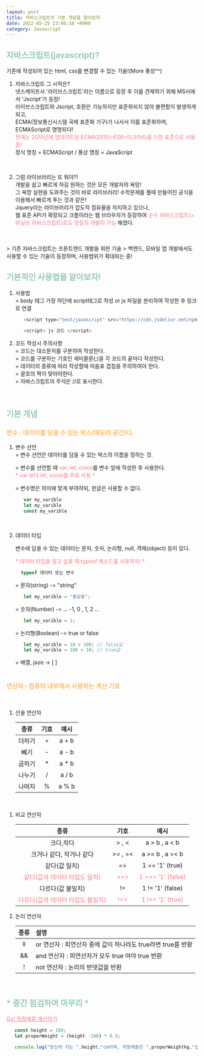 ```yaml
---
layout: post
title: 자바스크립트의 기본 개념을 알아보자
date: 2022-05-25 23:06:10 +0900
category: Javascript
---
```

## <span style="color:#97cab3;font-weight:bold">자바스크립트(javascript)?</span>
기존에 작성되어 있는 html, css를 변경할 수 있는 기술!(More 풍성^^)
<br/>
1. 자바스크립트 그 시작은?  
 넷스케이프사 '라이브스크립트'라는 이름으로 등장 후 이를 견제하기 위해 MS사에서 'Jscript'가 등장!  
 라이브스크립트와 Jscript, 호환은 가능하지만 표준화되지 않아 불편함이 발생하게 되고,   
 ECMA(정보통신시스템 국제 표준화 기구)가 나서서 이를 표준화하며, ECMAScript로 명명되다!  
 <span style="color:#f27c88;">현재는 2015년에 업데이트된 ECMA2015(=ES6=이크마6)를 가장 표준으로 사용중!</span>  
 정식 명칭 = ECMAScript / 통상 명칭 = JavaScript
  
   <br/>
2. 그럼 라이브러리는 또 뭐야?!  
 개발을 쉽고 빠르게 하길 원하는 것은 모든 개발자의 욕망!  
 그 욕망 실현을 도와주는 것이 바로 라이브러리! 수학문제를 풀때 만들어진 공식을 이용해서 빠르게 푸는 것과 같은!  
 Jquery라는 라이브러리가 압도적 점유율을 차지하고 있으나,  
 웹 표준 API가 확장되고 크롬이라는 웹 브라우자가 등장하여 <span style="color:#f27c88;">순수 자바스크립트(=바닐라 자바스크립트)로도 양질의 개발이 가능</span> 해졌다.
 <br/>
 <br/>
> 기존 자바스크립트는 프론트엔드 개발을 위한 기술
> 백엔드, 모바일 앱 개발에서도 사용할 수 있는 기술이 등장하며, 사용범위가 확대되는 중!

<br/>  

## <span style="color:#97cab3;font-weight:bold">기본적인 사용법을 알아보자!</span>
1. 사용법  
 = body 태그 가장 하단에 script태그로 작성 or js 파일을 분리하여 작성한 후 링크로 연결
   
   ```javascript  
      <script type="text/javascript" src="https://cdn.jsdelivr.net/npm/p5@1.4.1/lib/p5.min.js"></script>

      <script> js 코드 </script>
   ```

2. 코드 작성시 주의사항  
 = 코드는 대소문자를 구분하여 작성한다.  
 = 코드를 구분하는 기호인 세미콜론(;)을 각 코드의 끝마다 작성한다.  
 = 데이터의 종류에 따라 작성할때 따옴표 겹침을 주의하여야 한다.  
 = 괄호의 짝이 맞아야한다.   
 = 자바스크립트의 주석은 //로 표시한다.   
<br/>  


## <span style="color:#97cab3;font-weight:bold">기본 개념</span>

### <span style="color:#febc68;font-weight:bold"> 변수 : 데이터를 담을 수 있는 박스(메모리 공간)다. </span>  
1. 변수 선언   
   = 변수 선언은 데이터를 담을 수 있는 박스의 이름을 정하는 것.  
   
   = 변수를 선언할 때 <span style="color:#f27c88;">var, let, const</span>를 변수 앞에 작성한 후 사용한다.  
   <span style="color:#f27c88;">* var 보다 let, const를 주로 사용 * </span>  
   
   = 변수명은 의미에 맞게 부여하되, 한글은 사용할 수 없다.   
   ```javascript  
      var my_varible
      let my_varible
      const my_varible
   ``` 
     <br/>  

2. 데이터 타입  

   변수에 담을 수 있는 데이터는 문자, 숫자, 논리형, null, 객체(object) 등이 있다.  

   <span style="color:#f27c88;">* 데이터 타입을 알고 싶을 때 typeof 메소드를 사용하자! *</span>
   ```javascript  
     typeof 데이터 또는 변수
   ```  

   = 문자(string) -> "string"  
   ```javascript  
      let my_varible = "홍길동";
   ``` 
   = 숫자(Number) -> ... -1, 0 , 1, 2 ...    
   ```javascript  
      let my_varible = 1;
   ``` 
   = 논리형(Boolean) -> true or false    
   ```javascript  
      let my_varible = 10 > 100; // false값
      let my_varible = 100 > 10; // true값
   ``` 
   = 배열, json -> [ ]  
     <br/>  

### <span style="color:#febc68;font-weight:bold">연산자 : 컴퓨터 내부에서 사용하는 계산 기호  </span>   
   <br/>   

1. 산술 연산자   

   종류 | 기호 | 예시  
   :--:|:--:|:--:  
   더하기| + | a + b  
   빼기 | - | a - b  
   곱하기 | * | a * b  
   나누기 | / | a / b  
   나머지 | % | a % b      

<br/>

1. 비교 연산자   

   종류 | 기호 | 예시  
   :--:|:--:|:--:
   크다,작다| > , < | a > b , a < b  
   크거나 같다, 작거나 같다 | >= , =< | a >= b , a =< b  
   같다(값 일치) | == | 1 == '1' (true)
   <span style="color:#f27c88;">같다(값과 데이터 타입도 일치)</span> | <span style="color:#f27c88;">===</span> | <span style="color:#f27c88;">1 === '1' (false)</span>    
   다르다(값 불일치) | != | 1 != '1' (false)   
   <span style="color:#f27c88;">다르다(값과 데이터 타입도 불일치)</span> | <span style="color:#f27c88;">!==</span> | <span style="color:#f27c88;">1 !== '1' (true)    </span>     

1. 논리 연산자  

   종류 | 설명   
   :--:|:--    
   ll  | or 연산자 : 피연산자 중에 값이 하나라도 true라면 true를 반환    
   && | and 연산자 : 피연산자가 모두 true 여야 true 반환  
   ! | not 연산자 : 논리의 반댓값을 반환

   <br/>
  
## <span style="color:#97cab3;font-weight:bold">* 중간 점검하며 마무리 *</span>
<a href="https://naver.com" title="적정체중 계산하기로 이동" style="color:#f27c88;">Go! 적정체중 계산하기</a> 

```javascript  
   const height = 180;
   let properWeight = (height -100) * 0.9;

   console.log("당신의 키는 ",height,"cm이며, 적정체중은 ",properWeightkg,"입니다.");
``` 